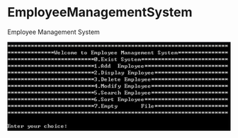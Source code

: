 # EmployeeManagementSystem
Employee Management System

![image](https://github.com/leimingg/EmployeeManagementSystem/blob/master/EmployeeManagement.JPG)
